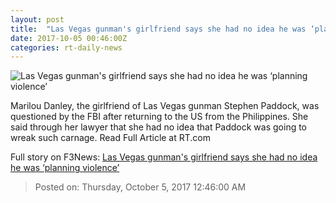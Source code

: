 ```yaml
---
layout: post
title:  "Las Vegas gunman's girlfriend says she had no idea he was ‘planning violence’"
date: 2017-10-05 00:46:00Z
categories: rt-daily-news
---
```


![Las Vegas gunman's girlfriend says she had no idea he was ‘planning violence’](https://cdni.rt.com/files/2017.10/article/59d583f6fc7e9377658b4567.jpg)

Marilou Danley, the girlfriend of Las Vegas gunman Stephen Paddock, was questioned by the FBI after returning to the US from the Philippines. She said through her lawyer that she had no idea that Paddock was going to wreak such carnage. Read Full Article at RT.com


Full story on F3News: [Las Vegas gunman's girlfriend says she had no idea he was ‘planning violence’](http://www.f3nws.com/n/DcdJkD)

> Posted on: Thursday, October 5, 2017 12:46:00 AM
